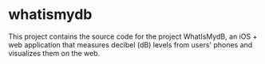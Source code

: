 whatismydb
==========

This project contains the source code for the project WhatIsMydB, an iOS + web application that measures decibel (dB) levels from users' phones and visualizes them on the web.
